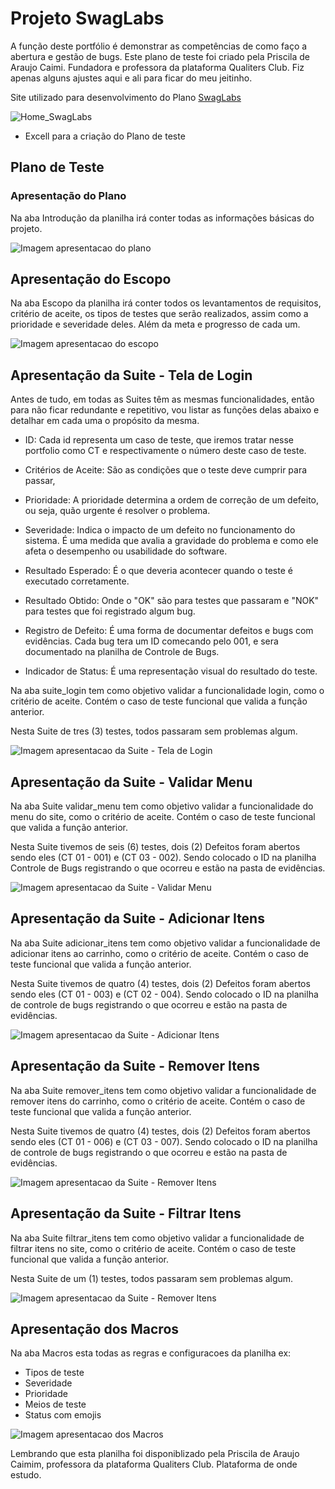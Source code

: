 # Projeto SwagLabs
A função deste portfólio é demonstrar as competências de como faço a abertura e gestão de bugs. Este plano de teste foi criado pela Priscila de Araujo Caimi. Fundadora e professora da plataforma Qualiters Club. Fiz apenas alguns ajustes aqui e ali para ficar do meu jeitinho. 

Site utilizado para desenvolvimento do Plano [SwagLabs](https://www.saucedemo.com/v1/)

![Home_SwagLabs](/img/home_swaglabs.png)


- Excell para a criação do Plano de teste

## Plano de Teste

### Apresentação do Plano

Na aba Introdução da planilha irá conter todas as informações básicas do projeto.

![Imagem apresentacao do plano](img/ref_introducao.png)

## Apresentação do Escopo

Na aba Escopo da planilha irá conter todos os levantamentos de requisitos, critério de aceite, os tipos de testes que serão realizados, assim como a prioridade e severidade deles. Além da meta e progresso de cada um.

![Imagem apresentacao do escopo](img/ref_escopo.png)

## Apresentação da Suite - Tela de Login

Antes de tudo, em todas as Suites têm as mesmas funcionalidades, então para não ficar redundante e repetitivo, vou listar as funções delas abaixo e detalhar em cada uma o propósito da mesma.

- ID: Cada id representa um caso de teste, que iremos tratar nesse portfolio como CT e respectivamente o número deste caso de teste.

- Critérios de Aceite: São as condições que o teste deve cumprir para passar,

- Prioridade: A prioridade determina a ordem de correção de um defeito, ou seja, quão urgente é resolver o problema.

- Severidade: Indica o impacto de um defeito no funcionamento do sistema. É uma medida que avalia a gravidade do problema e como ele afeta o desempenho ou usabilidade do software.

- Resultado Esperado: É o que deveria acontecer quando o teste é executado corretamente.

- Resultado Obtido: Onde o "OK" são para testes que passaram e "NOK" para testes que foi registrado algum bug.

- Registro de Defeito: É uma forma de documentar defeitos e bugs com evidências. Cada bug tera um ID comecando pelo 001, e sera documentado na planilha de Controle de Bugs. 

- Indicador de Status: É uma representação visual do resultado do teste.

Na aba suite_login tem como objetivo validar a funcionalidade login, como o critério de aceite. Contém o caso de teste funcional que valida a função anterior.

Nesta Suite de tres (3) testes, todos passaram sem problemas algum.

![Imagem apresentacao da Suite - Tela de Login](img/ref_suite_login.png)

## Apresentação da Suite - Validar Menu

Na aba Suite validar_menu tem como objetivo validar a funcionalidade do menu do site, como o critério de aceite. Contém o caso de teste funcional que valida a função anterior.

Nesta Suite tivemos de seis (6) testes, dois (2) Defeitos foram abertos sendo eles (CT 01 - 001) e (CT 03 - 002). Sendo colocado o ID na planilha Controle de Bugs registrando o que ocorreu e estão na pasta de evidências.

![Imagem apresentacao da Suite - Validar Menu](img/ref_suite_validar_menu.png)

## Apresentação da Suite - Adicionar Itens

Na aba Suite adicionar_itens tem como objetivo validar a funcionalidade de adicionar itens ao carrinho, como o critério de aceite. Contém o caso de teste funcional que valida a função anterior.

Nesta Suite tivemos de quatro (4) testes, dois (2) Defeitos foram abertos sendo eles (CT 01 - 003) e (CT 02 - 004). Sendo colocado o ID na planilha de controle de bugs registrando o que ocorreu e estão na pasta de evidências.

![Imagem apresentacao da Suite - Adicionar Itens](img/ref_suite_adicionar_itens.png)

## Apresentação da Suite - Remover Itens

Na aba Suite remover_itens tem como objetivo validar a funcionalidade de remover itens do carrinho, como o critério de aceite. Contém o caso de teste funcional que valida a função anterior.

Nesta Suite tivemos de quatro (4) testes, dois (2) Defeitos foram abertos sendo eles (CT 01 - 006) e (CT 03 - 007). Sendo colocado o ID na planilha de controle de bugs registrando o que ocorreu e estão na pasta de evidências.

![Imagem apresentacao da Suite - Remover Itens](img/ref_suite_remover_itens.png)

## Apresentação da Suite - Filtrar Itens

Na aba Suite filtrar_itens tem como objetivo validar a funcionalidade de filtrar itens no site, como o critério de aceite. Contém o caso de teste funcional que valida a função anterior.

Nesta Suite de um (1) testes, todos passaram sem problemas algum.

![Imagem apresentacao da Suite - Remover Itens](img/ref_suite_filtrar-itens.png)

## Apresentação dos Macros

Na aba Macros esta todas as regras e configuracoes da planilha ex:

- Tipos de teste
- Severidade
- Prioridade
- Meios de teste
- Status com emojis

![Imagem apresentacao dos Macros](img/ref_macros.png)

Lembrando que esta planilha foi disponiblizado pela Priscila de Araujo Caimim, professora da plataforma Qualiters Club. Plataforma de onde estudo.
